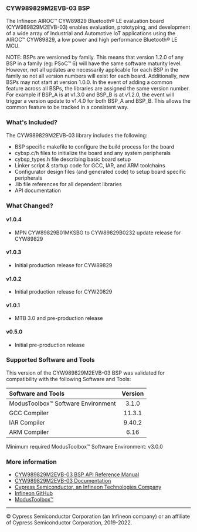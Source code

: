 ### CYW989829M2EVB-03 BSP
The Infineon AIROC™ CYW89829 Bluetooth® LE evaluation board (CYW989829M2EVB-03) enables evaluation, prototyping, and development of a wide array of Industrial and Automotive IoT applications using the AIROC™ CYW89829, a low power and high performance Bluetooth® LE MCU.     

NOTE: BSPs are versioned by family. This means that version 1.2.0 of any BSP in a family (eg: PSoC™ 6) will have the same software maturity level. However, not all updates are necessarily applicable for each BSP in the family so not all version numbers will exist for each board. Additionally, new BSPs may not start at version 1.0.0. In the event of adding a common feature across all BSPs, the libraries are assigned the same version number. For example if BSP_A is at v1.3.0 and BSP_B is at v1.2.0, the event will trigger a version update to v1.4.0 for both BSP_A and BSP_B. This allows the common feature to be tracked in a consistent way.

### What's Included?
The CYW989829M2EVB-03 library includes the following:
* BSP specific makefile to configure the build process for the board
* cybsp.c/h files to initialize the board and any system peripherals
* cybsp_types.h file describing basic board setup
* Linker script & startup code for GCC, IAR, and ARM toolchains
* Configurator design files (and generated code) to setup board specific peripherals
* .lib file references for all dependent libraries
* API documentation

### What Changed?
#### v1.0.4
* MPN CYW89829B01MKSBG to CYW89829B0232 update release for CYW89829
#### v1.0.3
* Initial production release for CYW89829
#### v1.0.2
* Initial production release for CYW20829
#### v1.0.1
* MTB 3.0 and pre-production release 
#### v0.5.0
* Initial pre-production release

### Supported Software and Tools
This version of the CYW989829M2EVB-03 BSP was validated for compatibility with the following Software and Tools:

| Software and Tools                        | Version |
| :---                                      | :----:  |
| ModusToolbox™ Software Environment        | 3.1.0   |
| GCC Compiler                              | 11.3.1  |
| IAR Compiler                              | 9.40.2  |
| ARM Compiler                              | 6.16    |

Minimum required ModusToolbox™ Software Environment: v3.0.0

### More information
* [CYW989829M2EVB-03 BSP API Reference Manual][api]
* [CYW989829M2EVB-03 Documentation](https://www.infineon.com/cms/en/product/promopages/airoc20829/)
* [Cypress Semiconductor, an Infineon Technologies Company](http://www.cypress.com)
* [Infineon GitHub](https://github.com/infineon)
* [ModusToolbox™](https://www.cypress.com/products/modustoolbox-software-environment)

[api]: https://infineon.github.io/TARGET_CYW989829M2EVB-03/html/modules.html

---
© Cypress Semiconductor Corporation (an Infineon company) or an affiliate of Cypress Semiconductor Corporation, 2019-2022.